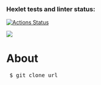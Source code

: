 ### Hexlet tests and linter status:
[![Actions Status](https://github.com/ziyodjon/php-project-45/workflows/hexlet-check/badge.svg)](https://github.com/ziyodjon/php-project-45/actions)

<a href="https://codeclimate.com/github/ziyodjon/php-project-45/maintainability">
<img src="https://api.codeclimate.com/v1/badges/8682ae624cdb75cf983f/maintainability" /></a>

<h1>About</h1>

<pre>
 $ git clone url
</pre>
